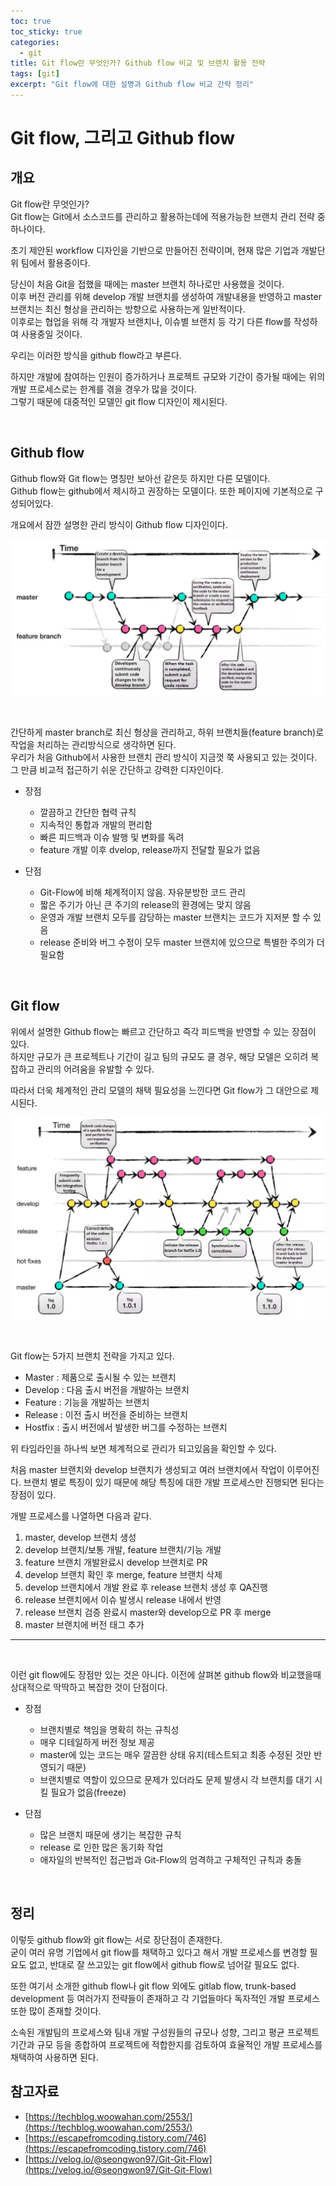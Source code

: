 ```yaml
---
toc: true
toc_sticky: true
categories:
  - git
title: Git flow란 무엇인가? Github flow 비교 및 브랜치 활용 전략
tags: [git]
excerpt: "Git flow에 대한 설명과 Github flow 비교 간략 정리"
---
```


# Git flow, 그리고 Github flow

## 개요

Git flow란 무엇인가?  
Git flow는 Git에서 소스코드를 관리하고 활용하는데에 적용가능한 브랜치 관리 전략 중 하나이다.  

초기 제안된 workflow 디자인을 기반으로 만들어진 전략이며, 현재 많은 기업과 개발단위 팀에서 활용중이다.

당신이 처음 Git을 접했을 때에는 master 브랜치 하나로만 사용했을 것이다.  
이후 버전 관리를 위해 develop 개발 브랜치를 생성하여 개발내용을 반영하고 master 브랜치는 최신 형상을 관리하는 방향으로 사용하는게 일반적이다.  
이후로는 협업을 위해 각 개발자 브랜치나, 이슈별 브랜치 등 각기 다른 flow를 작성하여 사용중일 것이다.

우리는 이러한 방식을 github flow라고 부른다.

하지만 개발에 참여하는 인원이 증가하거나 프로젝트 규모와 기간이 증가될 때에는 위의 개발 프로세스로는 한계를 겪을 경우가 많을 것이다.  
그렇기 때문에 대중적인 모델인 git flow 디자인이 제시된다.

<br>

## Github flow

Github flow와 Git flow는 명칭만 보아선 같은듯 하지만 다른 모델이다.  
Github flow는 github에서 제시하고 권장하는 모델이다. 또한 페이지에 기본적으로 구성되어있다.

개요에서 잠깐 설명한 관리 방식이 Github flow 디자인이다.

![Alt text](/assets/images/231224.png)

<br>

간단하게 master branch로 최신 형상을 관리하고, 하위 브랜치들(feature branch)로 작업을 처리하는 관리방식으로 생각하면 된다.  
우리가 처음 Github에서 사용한 브랜치 관리 방식이 지금껏 쭉 사용되고 있는 것이다.  
그 만큼 비교적 접근하기 쉬운 간단하고 강력한 디자인이다.

- 장점
    - 깔끔하고 간단한 협력 규칙
    - 지속적인 통합과 개발의 편리함
    - 빠른 피드백과 이슈 발행 및 변화를 독려
    - feature 개발 이후 dvelop, release까지 전달할 필요가 없음

- 단점
    - Git-Flow에 비해 체계적이지 않음. 자유분방한 코드 관리
    - 짧은 주기가 아닌 큰 주기의 release의 환경에는 맞지 않음
    - 운영과 개발 브랜치 모두를 감당하는 master 브랜치는 코드가 지저분 할 수 있음
    - release 준비와 버그 수정이 모두 master 브랜치에 있으므로 특별한 주의가 더 필요함
 
<br>

## Git flow

위에서 설명한 Github flow는 빠르고 간단하고 즉각 피드백을 반영할 수 있는 장점이 있다.  
하지만 규모가 큰 프로젝트나 기간이 길고 팀의 규모도 클 경우, 해당 모델은 오히려 복잡하고 관리의 어려움을 유발할 수 있다.

따라서 더욱 체계적인 관리 모델의 채택 필요성을 느낀다면 Git flow가 그 대안으로 제시된다.

![Alt text](/assets/images/231224_1.png)

<br>

Git flow는 5가지 브랜치 전략을 가지고 있다.

- Master : 제품으로 출시될 수 있는 브랜치
- Develop : 다음 출시 버전을 개발하는 브랜치
- Feature : 기능을 개발하는 브랜치
- Release : 이전 출시 버전을 준비하는 브랜치
- Hostfix : 출시 버전에서 발생한 버그를 수정하는 브랜치

위 타임라인을 하나씩 보면 체계적으로 관리가 되고있음을 확인할 수 있다.  

처음 master 브랜치와 develop 브랜치가 생성되고 여러 브랜치에서 작업이 이루어진다. 브랜치 별로 특징이 있기 때문에 해당 특징에 대한 개발 프로세스만 진행되면 된다는 장점이 있다.  

개발 프로세스를 나열하면 다음과 같다.

1. master, develop 브랜치 생성
2. develop 브랜치/보통 개발, feature 브랜치/기능 개발
3. feature 브랜치 개발완료시 develop 브랜치로 PR
4. develop 브랜치 확인 후 merge, feature 브랜치 삭제
5. develop 브랜치에서 개발 완료 후 release 브랜치 생성 후 QA진행
6. release 브랜치에서 이슈 발생시 release 내에서 반영
7. release 브랜치 검증 완료시 master와 develop으로 PR 후 merge
8. master 브랜치에 버전 태그 추가

---

<br>

이런 git flow에도 장점만 있는 것은 아니다. 이전에 살펴본 github flow와 비교했을때 상대적으로 딱딱하고 복잡한 것이 단점이다.

- 장점
    - 브랜치별로 책임을 명확히 하는 규칙성
    - 매우 디테일하게 버전 정보 제공
    - master에 있는 코드는 매우 깔끔한 상태 유지(테스트되고 최종 수정된 것만 반영되기 때문)
    - 브랜치별로 역할이 있으므로 문제가 있더라도 문제 발생시 각 브랜치를 대기 시킬 필요가 없음(freeze)

- 단점
    - 많은 브랜치 때문에 생기는 복잡한 규칙
    - release 로 인한 많은 동기화 작업
    - 애자일의 반복적인 접근법과 Git-Flow의 엄격하고 구체적인 규칙과 충돌

<br>

## 정리

이렇듯 github flow와 git flow는 서로 장단점이 존재한다.  
굳이 여러 유명 기업에서 git flow를 채택하고 있다고 해서 개발 프로세스를 변경할 필요도 없고, 반대로 잘 쓰고있는 git flow에서 github flow로 넘어갈 필요도 없다. 

또한 여기서 소개한 github flow나 git flow 외에도 gitlab flow, trunk-based development 등 여러가지 전략들이 존재하고 각 기업들마다 독자적인 개발 프로세스 또한 많이 존재할 것이다.  

소속된 개발팀의 프로세스와 팀내 개발 구성원들의 규모나 성향, 그리고 평균 프로젝트 기간과 규모 등을 종합하여 프로젝트에 적합한지를 검토하여 효율적인 개발 프로세스를 채택하여 사용하면 된다.

## 참고자료

- [https://techblog.woowahan.com/2553/](https://techblog.woowahan.com/2553/)
- [https://escapefromcoding.tistory.com/746](https://escapefromcoding.tistory.com/746)
- [https://velog.io/@seongwon97/Git-Git-Flow](https://velog.io/@seongwon97/Git-Git-Flow)
